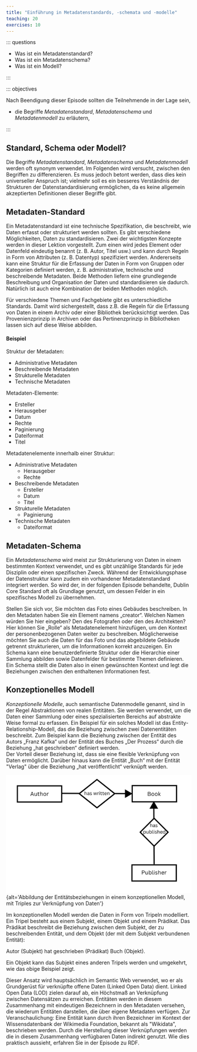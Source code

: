 ```yaml
---
title: "Einführung in Metadatenstandards, -schemata und -modelle"
teaching: 20
exercises: 10
---
```

::: questions 

- Was ist ein Metadatenstandard?
- Was ist ein Metadatenschema?
- Was ist ein Modell?

:::

::: objectives

Nach Beendigung dieser Episode sollten die Teilnehmende in der Lage sein,

- die Begriffe *Metadatenstandard*, *Metadatenschema* und *Metadatenmodell* zu erläutern,     

:::

## Standard, Schema oder Modell?

Die Begriffe *Metadatenstandard*, *Metadatenschema* und *Metadatenmodell* werden oft synonym verwendet. 
Im Folgenden wird versucht, zwischen den Begriffen zu differenzieren. Es muss jedoch betont werden, dass dies kein universeller Anspruch ist; vielmehr soll es ein besseres Verständnis der Strukturen der Datenstandardisierung ermöglichen, da es keine allgemein akzeptierten Definitionen dieser Begriffe gibt.

## Metadaten-Standard

Ein Metadatenstandard ist eine technische Spezifikation, die beschreibt, wie Daten erfasst oder strukturiert werden sollten. Es gibt verschiedene Möglichkeiten, Daten zu standardisieren. Zwei der wichtigsten Konzepte werden in dieser Lektion vorgestellt. Zum einen wird jedes Element oder Datenfeld eindeutig benannt (z. B. Autor, Titel usw.) und kann durch Regeln in Form von Attributen (z. B. Datentyp) spezifiziert werden. Andererseits kann eine Struktur für die Erfassung der Daten in Form von Gruppen oder Kategorien definiert werden, z. B. administrative, technische und beschreibende Metadaten. Beide Methoden liefern eine grundlegende Beschreibung und Organisation der Daten und standardisieren sie dadurch. Natürlich ist auch eine Kombination der beiden Methoden möglich.

Für verschiedene Themen und Fachgebiete gibt es unterschiedliche Standards. Damit wird sichergestellt, dass z.B. die Regeln für die Erfassung von Daten in einem Archiv oder einer Bibliothek berücksichtigt werden. Das Provenienzprinzip in Archiven oder das Pertinenzprinzip in Bibliotheken lassen sich auf diese Weise abbilden.

#### Beispiel

Struktur der Metadaten:

* Administrative Metadaten
* Beschreibende Metadaten
* Strukturelle Metadaten
* Technische Metadaten

Metadaten-Elemente:

* Ersteller
* Herausgeber
* Datum
* Rechte
* Paginierung
* Dateiformat
* Titel

Metadatenelemente innerhalb einer Struktur:

* Administrative Metadaten
  * Herausgeber
  * Rechte
* Beschreibende Metadaten
  * Ersteller
  * Datum
  * Titel
* Strukturelle Metadaten
  * Paginierung
* Technische Metadaten
  * Dateiformat
 

## Metadaten-Schema

Ein *Metadatenschema* wird meist zur Strukturierung von Daten in einem bestimmten Kontext verwendet, und es gibt unzählige Standards für jede Disziplin oder einen spezifischen Zweck. Während der Entwicklungsphase der Datenstruktur kann zudem ein vorhandener Metadatenstandard integriert werden. So wird der, in der folgenden Episode behandelte, Dublin Core Standard oft als Grundlage genutzt, um dessen Felder in ein spezifisches Modell zu übernehmen.   

Stellen Sie sich vor, Sie möchten das Foto eines Gebäudes beschreiben. In den Metadaten haben Sie ein Element namens „creator“. Welchen Namen würden Sie hier eingeben? Den des Fotografen oder den des Architekten? Hier können Sie „Rolle“ als Metadatenelement hinzufügen, um den Kontext der personenbezogenen Daten weiter zu beschreiben. Möglicherweise möchten Sie auch die Daten für das Foto und das abgebildete Gebäude getrennt strukturieren, um die Informationen korrekt anzuzeigen. Ein Schema kann eine benutzerdefinierte Struktur oder die Hierarchie einer Sammlung abbilden sowie Datenfelder für bestimmte Themen definieren. Ein Schema stellt die Daten also in einen gewünschten Kontext und legt die Beziehungen zwischen den enthaltenen Informationen fest.

## Konzeptionelles Modell

*Konzeptionelle Modelle*, auch semantische Datenmodelle genannt, sind in der Regel Abstraktionen von realen Entitäten. Sie werden verwendet, um die Daten einer Sammlung oder eines spezialisierten Bereichs auf abstrakte Weise formal zu erfassen. Ein Beispiel für ein solches Modell ist das Entity-Relationship-Modell, das die Beziehung zwischen zwei Datenentitäten beschreibt. 
Zum Beispiel kann die Beziehung zwischen der Entität des Autors „Franz Kafka“ und der Entität des Buches „Der Prozess“ durch die Beziehung „hat geschrieben“ definiert werden.  
Der Vorteil dieser Beziehung ist, dass sie eine flexible Verknüpfung von Daten ermöglicht. Darüber hinaus kann die Entität „Buch“ mit der Entität "Verlag" über die Beziehung „hat veröffentlicht“ verknüpft werden.


![Entitätsbeziehungen für ein konzeptionelles Modell](fig/triple.png){alt='Abbildung der Entitätsbeziehungen in einem konzeptionellen Modell, mit Triples zur Verknüpfung von Daten'}  


Im konzeptionellen Modell werden die Daten in Form von Tripeln modelliert. Ein Tripel besteht aus einem Subjekt, einem Objekt und einem Prädikat. Das Prädikat beschreibt die Beziehung zwischen dem Subjekt, der zu beschreibenden Entität, und dem Objekt (der mit dem Subjekt verbundenen Entität):

Autor (Subjekt) hat geschrieben (Prädikat) Buch (Objekt).  

Ein Objekt kann das Subjekt eines anderen Tripels werden und umgekehrt, wie das obige Beispiel zeigt. 

Dieser Ansatz wird hauptsächlich im Semantic Web verwendet, wo er als Grundgerüst für verknüpfte offene Daten (Linked Open Data) dient. Linked Open Data (LOD) zielen darauf ab, ein Höchstmaß an Verknüpfung zwischen Datensätzen zu erreichen. Entitäten werden in diesem Zusammenhang mit eindeutigen Bezeichnern in den Metadaten versehen, die wiederum Entitäten darstellen, die über eigene Metadaten verfügen. Zur Veranschaulichung: Eine Entität kann durch ihren Bezeichner im Kontext der Wissensdatenbank der Wikimedia Foundation, bekannt als "Wikidata", beschrieben werden. Durch die Herstellung dieser Verknüpfungen werden die in diesem Zusammenhang verfügbaren Daten indirekt genutzt. Wie dies praktisch aussieht, erfahren Sie in der Episode zu RDF. 




